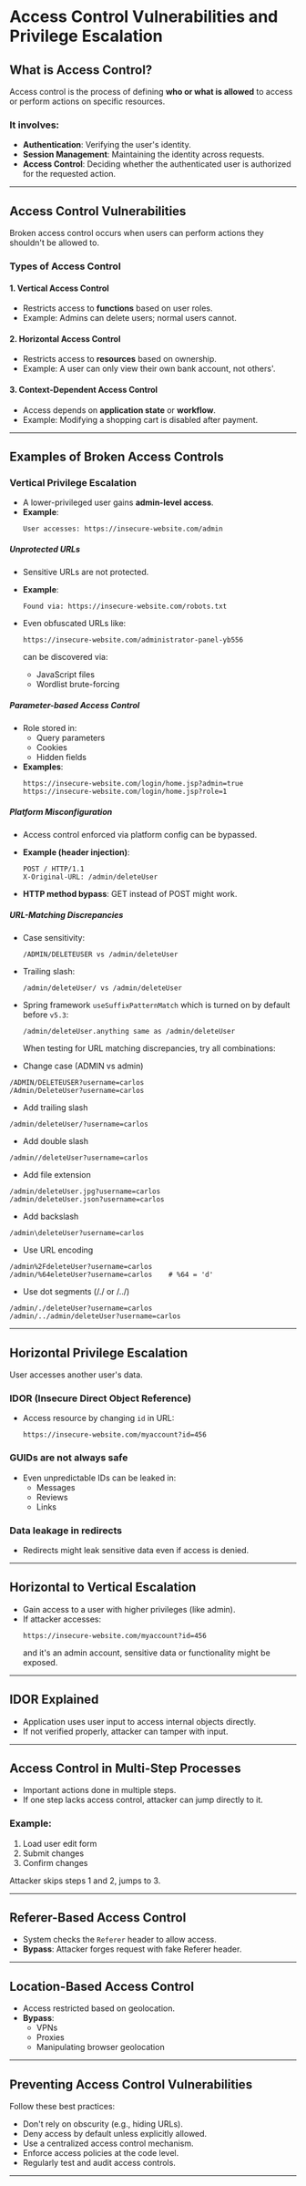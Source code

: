 # Access Control Vulnerabilities and Privilege Escalation

## What is Access Control?

Access control is the process of defining **who or what is allowed** to access or perform actions on specific resources.

### It involves:

- **Authentication**: Verifying the user's identity.
- **Session Management**: Maintaining the identity across requests.
- **Access Control**: Deciding whether the authenticated user is authorized for the requested action.

---

## Access Control Vulnerabilities

Broken access control occurs when users can perform actions they shouldn't be allowed to.

### Types of Access Control

#### 1. **Vertical Access Control**

- Restricts access to **functions** based on user roles.
- Example: Admins can delete users; normal users cannot.

#### 2. **Horizontal Access Control**

- Restricts access to **resources** based on ownership.
- Example: A user can only view their own bank account, not others'.

#### 3. **Context-Dependent Access Control**

- Access depends on **application state** or **workflow**.
- Example: Modifying a shopping cart is disabled after payment.

---

## Examples of Broken Access Controls

### Vertical Privilege Escalation

- A lower-privileged user gains **admin-level access**.
- **Example**:
  ```text
  User accesses: https://insecure-website.com/admin
  ```

##### Unprotected URLs

- Sensitive URLs are not protected.
- **Example**:

  ```text
  Found via: https://insecure-website.com/robots.txt
  ```

- Even obfuscated URLs like:
  ```text
  https://insecure-website.com/administrator-panel-yb556
  ```
  can be discovered via:
  - JavaScript files
  - Wordlist brute-forcing

##### Parameter-based Access Control

- Role stored in:
  - Query parameters
  - Cookies
  - Hidden fields
- **Examples**:
  ```text
  https://insecure-website.com/login/home.jsp?admin=true
  https://insecure-website.com/login/home.jsp?role=1
  ```

##### Platform Misconfiguration

- Access control enforced via platform config can be bypassed.
- **Example (header injection)**:

  ```http
  POST / HTTP/1.1
  X-Original-URL: /admin/deleteUser
  ```

- **HTTP method bypass**: GET instead of POST might work.

##### URL-Matching Discrepancies

- Case sensitivity:
  ```http
  /ADMIN/DELETEUSER vs /admin/deleteUser
  ```
- Trailing slash:
  ```http
  /admin/deleteUser/ vs /admin/deleteUser
  ```
- Spring framework `useSuffixPatternMatch` which is turned on by default before `v5.3`:

  ```http
  /admin/deleteUser.anything same as /admin/deleteUser
  ```

  When testing for URL matching discrepancies, try all combinations:

- Change case (ADMIN vs admin)

```http
/ADMIN/DELETEUSER?username=carlos
/Admin/DeleteUser?username=carlos
```

- Add trailing slash

```http
/admin/deleteUser/?username=carlos
```

- Add double slash

```http
/admin//deleteUser?username=carlos
```

- Add file extension

```http
/admin/deleteUser.jpg?username=carlos
/admin/deleteUser.json?username=carlos
```

- Add backslash

```http
/admin\deleteUser?username=carlos
```

- Use URL encoding

```http
/admin%2FdeleteUser?username=carlos
/admin/%64eleteUser?username=carlos    # %64 = 'd'
```

- Use dot segments (/./ or /../)

```http
/admin/./deleteUser?username=carlos
/admin/../admin/deleteUser?username=carlos
```

---

## Horizontal Privilege Escalation

User accesses another user's data.

### IDOR (Insecure Direct Object Reference)

- Access resource by changing `id` in URL:
  ```http
  https://insecure-website.com/myaccount?id=456
  ```

### GUIDs are not always safe

- Even unpredictable IDs can be leaked in:
  - Messages
  - Reviews
  - Links

### Data leakage in redirects

- Redirects might leak sensitive data even if access is denied.

---

## Horizontal to Vertical Escalation

- Gain access to a user with higher privileges (like admin).
- If attacker accesses:
  ```http
  https://insecure-website.com/myaccount?id=456
  ```
  and it's an admin account, sensitive data or functionality might be exposed.

---

## IDOR Explained

- Application uses user input to access internal objects directly.
- If not verified properly, attacker can tamper with input.

---

## Access Control in Multi-Step Processes

- Important actions done in multiple steps.
- If one step lacks access control, attacker can jump directly to it.

### Example:

1. Load user edit form
2. Submit changes
3. Confirm changes

Attacker skips steps 1 and 2, jumps to 3.

---

## Referer-Based Access Control

- System checks the `Referer` header to allow access.
- **Bypass**: Attacker forges request with fake Referer header.

---

## Location-Based Access Control

- Access restricted based on geolocation.
- **Bypass**:
  - VPNs
  - Proxies
  - Manipulating browser geolocation

---

## Preventing Access Control Vulnerabilities

Follow these best practices:

- Don't rely on obscurity (e.g., hiding URLs).
- Deny access by default unless explicitly allowed.
- Use a centralized access control mechanism.
- Enforce access policies at the code level.
- Regularly test and audit access controls.

---
